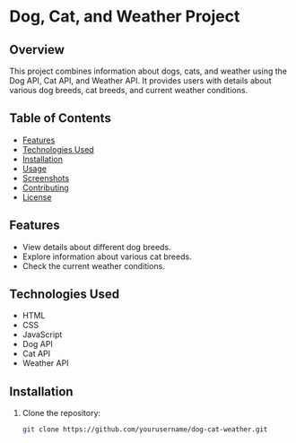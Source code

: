 # Dog, Cat, and Weather Project

## Overview

This project combines information about dogs, cats, and weather using the Dog API, Cat API, and Weather API. It provides users with details about various dog breeds, cat breeds, and current weather conditions.

## Table of Contents

- [Features](#features)
- [Technologies Used](#technologies-used)
- [Installation](#installation)
- [Usage](#usage)
- [Screenshots](#screenshots)
- [Contributing](#contributing)
- [License](#license)

## Features

- View details about different dog breeds.
- Explore information about various cat breeds.
- Check the current weather conditions.

## Technologies Used

- HTML
- CSS
- JavaScript
- Dog API
- Cat API
- Weather API

## Installation

1. Clone the repository:

   ```bash
   git clone https://github.com/yourusername/dog-cat-weather.git
